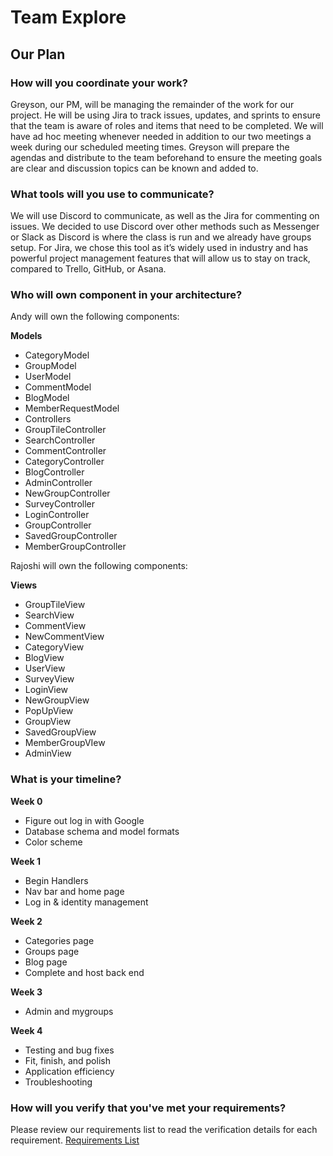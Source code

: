 # Team Explore

## Our Plan

### How will you coordinate your work?

Greyson, our PM, will be managing the remainder of the work for our project. He will be using Jira to track issues, updates, and sprints to ensure that the team is aware of roles and items that need to be completed. We will have ad hoc meeting whenever needed in addition to our two meetings a week during our scheduled meeting times. Greyson will prepare the agendas and distribute to the team beforehand to ensure the meeting goals are clear and discussion topics can be known and added to.

### What tools will you use to communicate?

We will use Discord to communicate, as well as the Jira for commenting on issues. We decided to use Discord over other methods such as Messenger or Slack as Discord is where the class is run and we already have groups setup. For Jira, we chose this tool as it’s widely used in industry and has powerful project management features that will allow us to stay on track, compared to Trello, GitHub, or Asana.

### Who will own component in your architecture?

Andy will own the following components:

**Models**
* CategoryModel
* GroupModel
* UserModel
* CommentModel
* BlogModel
* MemberRequestModel
* Controllers
* GroupTileController
* SearchController
* CommentController
* CategoryController
* BlogController
* AdminController
* NewGroupController
* SurveyController
* LoginController
* GroupController
* SavedGroupController
* MemberGroupController

Rajoshi will own the following components:

**Views**
* GroupTileView
* SearchView
* CommentView
* NewCommentView
* CategoryView
* BlogView
* UserView
* SurveyView
* LoginView
* NewGroupView
* PopUpView
* GroupView
* SavedGroupView
* MemberGroupVIew
* AdminView

### What is your timeline?

**Week 0**

* Figure out log in with Google
* Database schema and model formats
* Color scheme

**Week 1**

* Begin Handlers
* Nav bar and home page
* Log in & identity management

**Week 2**

* Categories page
* Groups page
* Blog page
* Complete and host back end

**Week 3**

* Admin and mygroups

**Week 4**

* Testing and bug fixes
* Fit, finish, and polish
* Application efficiency
* Troubleshooting

### How will you verify that you've met your requirements?

Please review our requirements list to read the verification details for each requirement. [Requirements List](https://github.com/autumn-info-442a/team-e/blob/main/HW3.md)